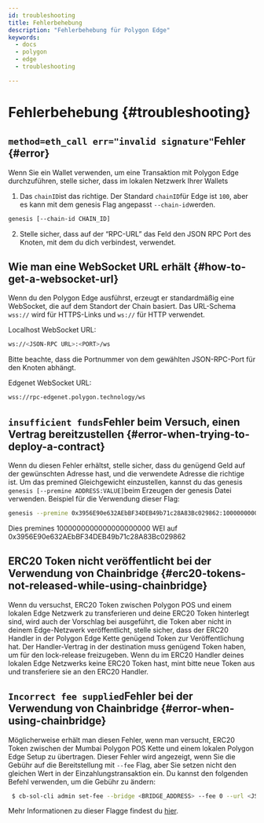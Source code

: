 ```yaml
---
id: troubleshooting
title: Fehlerbehebung
description: "Fehlerbehebung für Polygon Edge"
keywords:
  - docs
  - polygon
  - edge
  - troubleshooting

---
```


# Fehlerbehebung {#troubleshooting}

## `method=eth_call err="invalid signature"`Fehler {#error}

Wenn Sie ein Wallet verwenden, um eine Transaktion mit Polygon Edge durchzuführen, stelle sicher, dass im lokalen Netzwerk Ihrer Wallets

1. Das  `chainID`ist das richtige. Der Standard  `chainID`für Edge ist `100`, aber es kann mit dem genesis Flag angepasst `--chain-id`werden.

````bash
genesis [--chain-id CHAIN_ID]
````
2. Stelle sicher, dass auf der “RPC-URL” das Feld den JSON RPC Port des Knoten, mit dem du dich verbindest, verwendet.


## Wie man eine WebSocket URL erhält {#how-to-get-a-websocket-url}


Wenn du den Polygon Edge ausführst, erzeugt er standardmäßig eine WebSocket, die auf dem Standort der Chain basiert.
Das URL-Schema `wss://` wird für HTTPS-Links und `ws://` für HTTP verwendet.

Localhost WebSocket URL:
````bash
ws://<JSON-RPC URL>:<PORT>/ws
````
Bitte beachte, dass die Portnummer von dem gewählten JSON-RPC-Port für den Knoten abhängt.

Edgenet WebSocket URL:
````bash
wss://rpc-edgenet.polygon.technology/ws
````

## `insufficient funds`Fehler beim Versuch, einen Vertrag bereitzustellen {#error-when-trying-to-deploy-a-contract}

Wenn du diesen Fehler erhältst, stelle sicher, dass du genügend Geld auf der gewünschten Adresse hast, und die verwendete Adresse die richtige <br/>ist. Um das premined Gleichgewicht einzustellen, kannst du das genesis  `genesis [--premine ADDRESS:VALUE]`beim Erzeugen der genesis Datei verwenden. Beispiel für die Verwendung dieser Flag:
````bash
genesis --premine 0x3956E90e632AEbBF34DEB49b71c28A83Bc029862:1000000000000000000000
````
Dies premines 1000000000000000000000 WEI auf 0x3956E90e632AEbBF34DEB49b71c28A83Bc029862


## ERC20 Token nicht veröffentlicht bei der Verwendung von Chainbridge {#erc20-tokens-not-released-while-using-chainbridge}

Wenn du versuchst, ERC20 Token zwischen Polygon POS und einem lokalen Edge Netzwerk zu transferieren und deine ERC20 Token hinterlegt sind, wird auch der Vorschlag bei ausgeführt, die Token aber nicht in deinem Edge-Netzwerk veröffentlicht, stelle sicher, dass der ERC20 Handler in der Polygon Edge Kette genügend Token zur Veröffentlichung <br/>hat. Der Handler-Vertrag in der destination muss genügend Token haben, um für den lock-release freizugeben. Wenn du im ERC20 Handler deines lokalen Edge Netzwerks keine ERC20 Token hast, mint bitte neue Token aus und transferiere sie an den ERC20 Handler.

## `Incorrect fee supplied`Fehler bei der Verwendung von Chainbridge {#error-when-using-chainbridge}

Möglicherweise erhält man diesen Fehler, wenn man versucht, ERC20 Token zwischen der Mumbai Polygon POS Kette und einem lokalen Polygon Edge Setup zu übertragen. Dieser Fehler wird angezeigt, wenn Sie die Gebühr auf die Bereitstellung mit `--fee` Flag, aber Sie setzen nicht den gleichen Wert in der Einzahlungstransaktion ein. Du kannst den folgenden Befehl verwenden, um die Gebühr zu ändern:
````bash
 $ cb-sol-cli admin set-fee --bridge <BRIDGE_ADDRESS> --fee 0 --url <JSON_RPC_URL> --privateKey <PRIVATE_KEY>
 ````
Mehr Informationen zu dieser Flagge findest du [hier](https://github.com/ChainSafe/chainbridge-deploy/blob/main/cb-sol-cli/docs/deploy.md).





